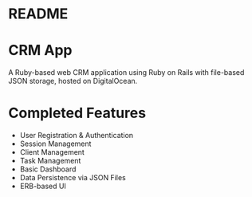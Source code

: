 # README

# CRM App
A Ruby-based web CRM application using Ruby on Rails with file-based JSON storage, hosted on DigitalOcean.

# Completed Features
- User Registration & Authentication
- Session Management
- Client Management
- Task Management
- Basic Dashboard
- Data Persistence via JSON Files
- ERB-based UI
